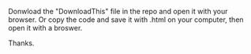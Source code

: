 Donwload the "DownloadThis" file in the repo and open it with your browser.
Or copy the code and save it with .html on your computer, then open it with a broswer.

Thanks.
